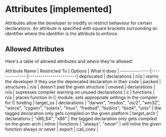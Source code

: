 # Attributes [implemented]
Attributes allow the developer to modify or restrict behaviour for certain
declarations. An attribute is specified with square brackets surrounding an
identifier where the identifier is the attribute to enforce.

## Allowed Attributes
Here's a table of allowed attributes and *where* they're allowed:

Attribute Name | Restricted To | Options | What it does |
---------------|---------------|------------------------|
deprecated | declarations | n/a | warns the developer if they use the deprecated declaration in their code |
packed | structures | n/a | doesn't pad the given structure |
unused | declarations | n/a | supresses compiler warning on unused declarations |
c | functions | n/a | places function in C module, sets appropriate settings in the compiler for C binding |
target_os | declarations | "darwin", "msdos", "os/2", "win32", "wince", "cygwin", "solaris", "linux", "freebsd", "bsd/os", "bsd4", "unix" | the tagged declaration only gets compiled on the given platform |
target_arch | declarations | "x86_64", "x86" | the tagged declaration only gets compiled on the given arch |
inline | functions | "always", "never" | will inline the given function always or never |
export | 
call_conv |